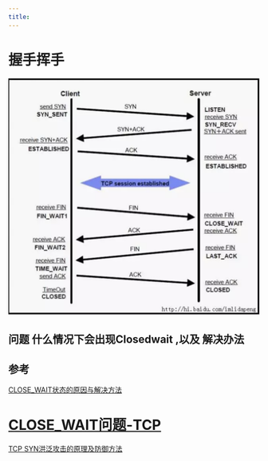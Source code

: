 ```yaml
---
title:
---
```

# 握手挥手

![img](../../ImgSource/o_tcp.png)



## 问题  什么情况下会出现Closedwait ,以及 解决办法



## 参考

[CLOSE_WAIT状态的原因与解决方法](https://www.cnblogs.com/baishuchao/p/9024205.html)

# [CLOSE_WAIT问题-TCP ](https://www.cnblogs.com/baishuchao/p/9024205.html)

[TCP SYN洪泛攻击的原理及防御方法](https://blog.csdn.net/shixin_0125/article/details/78829069)